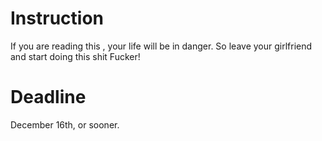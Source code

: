 # Instruction

If you are reading this , your life will be in danger.
So leave your girlfriend and start doing this shit Fucker!

# Deadline

December 16th, or sooner.
